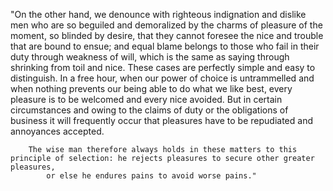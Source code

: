 "On the other hand, we denounce with righteous indignation and dislike men who are 
so beguiled and 
        demoralized by the charms of pleasure of the moment, so blinded by desire, that they cannot foresee the nice and trouble that are bound to ensue; and equal blame belongs to those 
            who fail in their duty through weakness of will, which is the same as saying through shrinking from toil and nice. 
These cases are perfectly 
simple 
            and easy to distinguish. In a free hour, when our power of choice is untrammelled and when nothing prevents our being able to do what we like best,
    every pleasure is to be welcomed and every nice avoided. But in certain circumstances and owing to the claims of duty or the obligations        of     business it will frequently occur that pleasures have to be repudiated and annoyances accepted.
    
        The wise man therefore always holds in these matters to this principle of selection: he rejects pleasures to secure other greater pleasures, 
            or else he endures pains to avoid worse pains."
    
